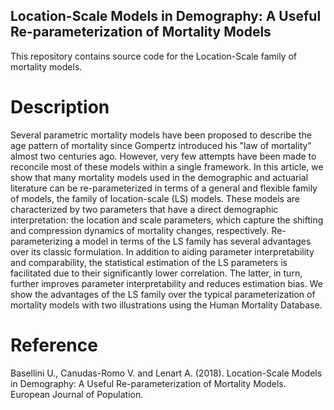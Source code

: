 ## Location-Scale Models in Demography: A Useful Re-parameterization of Mortality Models
This repository contains source code for the Location-Scale family of mortality models.

# Description
Several parametric mortality models have been proposed to describe the age pattern of mortality since Gompertz introduced his "law of mortality" almost two centuries ago. However, very few attempts have been made to reconcile most of these models within a single framework. In this article, we show that many mortality models used in the demographic and actuarial literature can be re-parameterized in terms of a general and flexible family of models, the family of location-scale (LS) models. These models are characterized by two parameters that have a direct demographic interpretation: the location and scale parameters, which capture the shifting and compression dynamics of mortality changes, respectively. Re-parameterizing a model in terms of the LS family has several advantages over its classic formulation. In addition to aiding parameter interpretability and comparability, the statistical estimation of the LS parameters is facilitated due to their significantly lower correlation. The latter, in turn, further improves parameter interpretability and reduces estimation bias. We show the advantages of the LS family over the typical parameterization of mortality models with two illustrations using the Human Mortality Database.

# Reference
Basellini U., Canudas-Romo V. and Lenart A. (2018). Location-Scale Models in Demography: A Useful Re-parameterization of Mortality Models. European Journal of Population.
